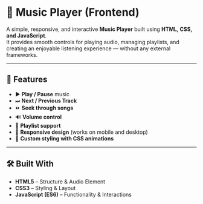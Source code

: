 # 🎵 Music Player (Frontend)

A simple, responsive, and interactive **Music Player** built using **HTML, CSS, and JavaScript**.  
It provides smooth controls for playing audio, managing playlists, and creating an enjoyable listening experience — without any external frameworks.

---

## 📌 Features

- ▶️ **Play / Pause** music
- ⏭ **Next / Previous Track**
- ⏩ **Seek through songs**
- 🔊 **Volume control**
- 📂 **Playlist support**
- 📱 **Responsive design** (works on mobile and desktop)
- 🎨 **Custom styling with CSS animations**

---

## 🛠️ Built With

- **HTML5** – Structure & Audio Element
- **CSS3** – Styling & Layout
- **JavaScript (ES6)** – Functionality & Interactions
